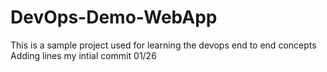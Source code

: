 # DevOps-Demo-WebApp
This is a sample project used for learning the devops end to end concepts
Adding lines
my intial commit 01/26
